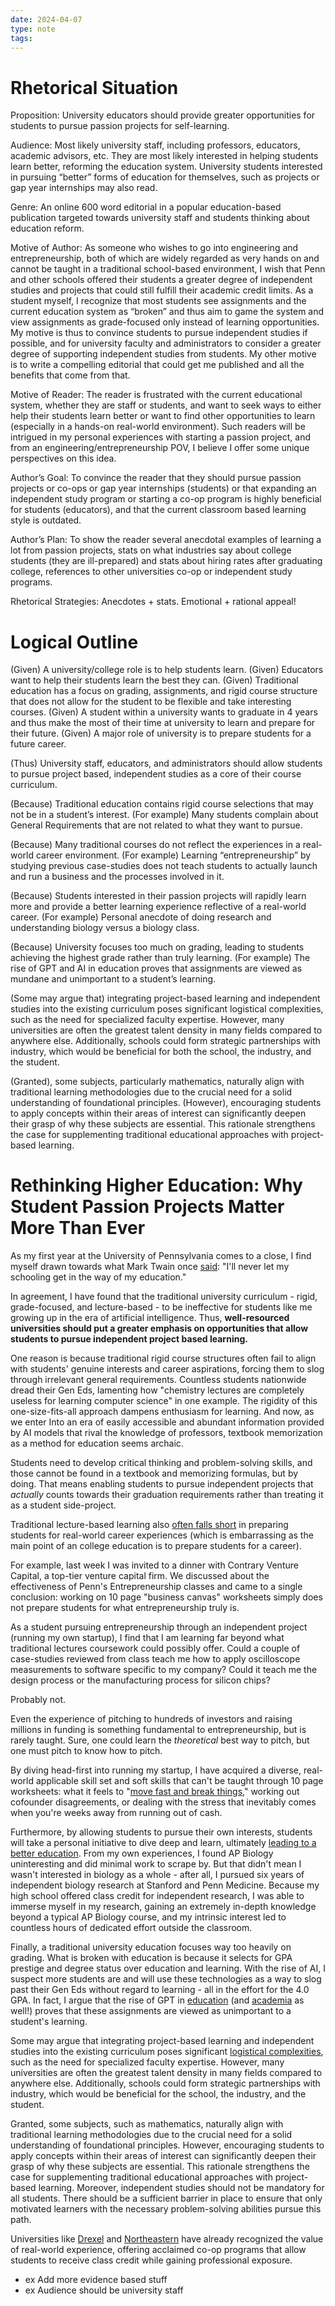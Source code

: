 ```yaml
---
date: 2024-04-07
type: note
tags: 
---
```


# Rhetorical Situation
Proposition: University educators should provide greater opportunities for students to pursue passion projects for self-learning.

Audience: Most likely university staff, including professors, educators, academic advisors, etc. They are most likely interested in helping students learn better, reforming the education system. University students interested in pursuing “better” forms of education for themselves, such as projects or gap year internships may also read.

Genre: An online 600 word editorial in a popular education-based publication targeted towards university staff and students thinking about education reform.

Motive of Author: As someone who wishes to go into engineering and entrepreneurship, both of which are widely regarded as very hands on and cannot be taught in a traditional school-based environment, I wish that Penn and other schools offered their students a greater degree of independent studies and projects that could still fulfill their academic credit limits. As a student myself, I recognize that most students see assignments and the current education system as “broken” and thus aim to game the system and view assignments as grade-focused only instead of learning opportunities. My motive is thus to convince students to pursue independent studies if possible, and for university faculty and administrators to consider a greater degree of supporting independent studies from students. My other motive is to write a compelling editorial that could get me published and all the benefits that come from that.

Motive of Reader: The reader is frustrated with the current educational system, whether they are staff or students, and want to seek ways to either help their students learn better or want to find other opportunities to learn (especially in a hands-on real-world environment). Such readers will be intrigued in my personal experiences with starting a passion project, and from an engineering/entrepreneurship POV, I believe I offer some unique perspectives on this idea.

Author’s Goal: To convince the reader that they should pursue passion projects or co-ops or gap year internships (students) or that expanding an independent study program or starting a co-op program is highly beneficial for students (educators), and that the current classroom based learning style is outdated.

Author’s Plan: To show the reader several anecdotal examples of learning a lot from passion projects, stats on what industries say about college students (they are ill-prepared) and stats about hiring rates after graduating college, references to other universities co-op or independent study programs.

Rhetorical Strategies: Anecdotes + stats. Emotional + rational appeal!

# Logical Outline
(Given) A university/college role is to help students learn.
(Given) Educators want to help their students learn the best they can.
(Given) Traditional education has a focus on grading, assignments, and rigid course structure that does not allow for the student to be flexible and take interesting courses.
(Given) A student within a university wants to graduate in 4 years and thus make the most of their time at university to learn and prepare for their future.
(Given) A major role of university is to prepare students for a future career.

(Thus) University staff, educators, and administrators should allow students to pursue project based, independent studies as a core of their course curriculum.

(Because) Traditional education contains rigid course selections that may not be in a student’s interest.
(For example) Many students complain about General Requirements that are not related to what they want to pursue.

(Because) Many traditional courses do not reflect the experiences in a real-world career environment.
(For example) Learning “entrepreneurship” by studying previous case-studies does not teach students to actually launch and run a business and the processes involved in it.

(Because) Students interested in their passion projects will rapidly learn more and provide a better learning experience reflective of a real-world career.
(For example) Personal anecdote of doing research and understanding biology versus a biology class.

(Because) University focuses too much on grading, leading to students achieving the highest grade rather than truly learning.
(For example) The rise of GPT and AI in education proves that assignments are viewed as mundane and unimportant to a student’s learning.

(Some may argue that) integrating project-based learning and independent studies into the existing curriculum poses significant logistical complexities, such as the need for specialized faculty expertise. However, many universities are often the greatest talent density in many fields compared to anywhere else. Additionally, schools could form strategic partnerships with industry, which would be beneficial for both the school, the industry, and the student.

(Granted), some subjects, particularly mathematics, naturally align with traditional learning methodologies due to the crucial need for a solid understanding of foundational principles. (However), encouraging students to apply concepts within their areas of interest can significantly deepen their grasp of why these subjects are essential. This rationale strengthens the case for supplementing traditional educational approaches with project-based learning.

# Rethinking Higher Education: Why Student Passion Projects Matter More Than Ever

As my first year at the University of Pennsylvania comes to a close, I find myself drawn towards what Mark Twain once [said](https://marktwainstudies.com/the-apocryphal-twain-i-have-never-let-schooling-interfere-with-my-education/): "I'll never let my schooling get in the way of my education."

In agreement, I have found that the traditional university curriculum - rigid, grade-focused, and lecture-based - to be ineffective for students like me growing up in the era of artificial intelligence. Thus, **well-resourced universities should put a greater emphasis on opportunities that allow students to pursue independent project based learning.**

One reason is because traditional rigid course structures often fail to align with students' genuine interests and career aspirations, forcing them to slog through irrelevant general requirements. Countless students nationwide dread their Gen Eds, lamenting how "chemistry lectures are completely useless for learning computer science" in one example. The rigidity of this one-size-fits-all approach dampens enthusiasm for learning. And now, as we enter Into an era of easily accessible and abundant information provided by AI models that rival the knowledge of professors, textbook memorization as a method for education seems archaic.

Students need to develop critical thinking and problem-solving skills, and those cannot be found in a textbook and memorizing formulas, but by doing. That means enabling students to pursue independent projects that *actually* counts towards their graduation requirements rather than treating it as a student side-project.

Traditional lecture-based learning also [often falls short](https://www.edge.co.uk/news-and-events/blogs/does-education-prepare-students-for-the-real-world/) in preparing students for real-world career experiences (which is embarrassing as the main point of an college education is to prepare students for a career). 

For example, last week I was invited to a dinner with Contrary Venture Capital, a top-tier venture capital firm. We discussed about the effectiveness of Penn's Entrepreneurship classes and came to a single conclusion: working on 10 page "business canvas" worksheets simply does not prepare students for what entrepreneurship truly is.

As a student pursuing entrepreneurship through an independent project (running my own startup), I find that I am learning far beyond what traditional lectures coursework could possibly offer. Could a couple of case-studies reviewed from class teach me how to apply oscilloscope measurements to software specific to my company? Could it teach me the design process or the manufacturing process for silicon chips?

Probably not.

Even the experience of pitching to hundreds of investors and raising millions in funding is something fundamental to entrepreneurship, but is rarely taught. Sure, one could learn the *theoretical* best way to pitch, but one must pitch to know how to pitch.

By diving head-first into running my startup, I have acquired a diverse, real-world applicable skill set and soft skills that can't be taught through 10 page worksheets: what it feels to "[move fast and break things](https://www.amazon.com/Move-Fast-Break-Things-Undermined/dp/0316275778)," working out cofounder disagreements, or dealing with the stress that inevitably comes when you're weeks away from running out of cash.

Furthermore, by allowing students to pursue their own interests, students will take a personal initiative to dive deep and learn, ultimately [leading to a better education](https://restart-reinvent.learningpolicyinstitute.org/emphasize-authentic-culturally-responsive-learning). From my own experiences, I found AP Biology uninteresting and did minimal work to scrape by. But that didn't mean I wasn't interested in biology as a whole - after all, I pursued six years of independent biology research at Stanford and Penn Medicine. Because my high school offered class credit for independent research, I was able to immerse myself in my research, gaining an extremely in-depth knowledge beyond a typical AP Biology course, and my intrinsic interest led to countless hours of dedicated effort outside the classroom.

Finally, a traditional university education focuses way too heavily on grading. What is broken with education is because it selects for GPA prestige and degree status over education and learning. With the rise of AI, I suspect more students are and will use these technologies as a way to slog past their Gen Eds without regard to learning - all in the effort for the 4.0 GPA. In fact, I argue that the rise of GPT in [education](https://thehill.com/opinion/education/4162766-ai-cheating-has-hopelessly-irreparably-corrupted-us-higher-education/) (and [academia](https://www.research.pitt.edu/sites/default/files/We%27re%20All%20Using%20It.pdf) as well!) proves that these assignments are viewed as unimportant to a student's learning.

Some may argue that integrating project-based learning and independent studies into the existing curriculum poses significant [logistical complexities](https://www.timeshighereducation.com/campus/practical-strategies-overcoming-challenges-interdisciplinary-projectbased-learning), such as the need for specialized faculty expertise. However, many universities are often the greatest talent density in many fields compared to anywhere else. Additionally, schools could form strategic partnerships with industry, which would be beneficial for the school, the industry, and the student.

Granted, some subjects, such as mathematics, naturally align with traditional learning methodologies due to the crucial need for a solid understanding of foundational principles. However, encouraging students to apply concepts within their areas of interest can significantly deepen their grasp of why these subjects are essential. This rationale strengthens the case for supplementing traditional educational approaches with project-based learning. Moreover, independent studies should not be mandatory for all students. There should be a sufficient barrier in place to ensure that only motivated learners with the necessary problem-solving abilities pursue this path.

Universities like [Drexel](https://drexel.edu/scdc/co-op/undergraduate) and [Northeastern](https://coe.northeastern.edu/academics-experiential-learning/co-op-experiential-learning/co-op/undergraduate-co-op/) have already recognized the value of real-world experience, offering acclaimed co-op programs that allow students to receive class credit while gaining professional exposure.

- ex Add more evidence based stuff
- ex Audience should be university staff